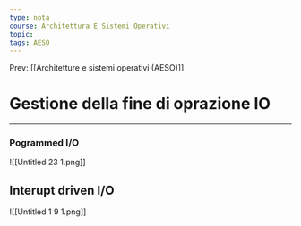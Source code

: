 ```yaml
---
type: nota
course: Architettura E Sistemi Operativi
topic: 
tags: AESO
---
```


Prev: [[Architetture e sistemi operativi (AESO)]]

# Gestione della fine di oprazione IO
---

### Pogrammed I/O

![[Untitled 23 1.png]]

## Interupt driven I/O

![[Untitled 1 9 1.png]]

